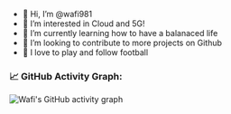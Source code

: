 - 👋 Hi, I’m @wafi981
- 👀 I’m interested in Cloud and 5G!
- 🌱 I’m currently learning how to have a balanaced life
- 💞️ I’m looking to contribute to more projects on Github
- 🥅 I love to play and follow football


<!--   GitHub stats graph -->
### 📈 GitHub Activity Graph:
![Wafi's GitHub activity graph](https://activity-graph.herokuapp.com/graph?username=wafi981&hide_border=true&theme=redical)


<!---
wafi981/wafi981 is a ✨ special ✨ repository because its `README.md` (this file) appears on your GitHub profile.
You can click the Preview link to take a look at your changes.
--->
